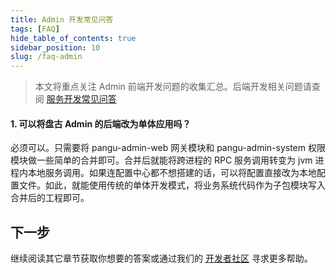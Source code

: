 ```yaml
---
title: Admin 开发常见问答
tags: [FAQ]
hide_table_of_contents: true
sidebar_position: 10
slug: /faq-admin
---
```

<head>
  <title>常见问答 | 盘古 Admin</title>
</head>

> 本文将重点关注 Admin 前端开发问题的收集汇总。后端开发相关问题请查阅 [服务开发常见问答](/docs/faq-service)

#### 1. 可以将盘古 Admin 的后端改为单体应用吗？ 
必须可以。只需要将 pangu-admin-web 网关模块和 pangu-admin-system 权限模块做一些简单的合并即可。合并后就能将跨进程的 RPC 服务调用转变为 jvm 进程内本地服务调用。如果连配置中心都不想搭建的话，可以将配置直接改为本地配置文件。如此，就能使用传统的单体开发模式，将业务系统代码作为子包模块写入合并后的工程即可。

## 下一步
继续阅读其它章节获取你想要的答案或通过我们的 [开发者社区](/community) 寻求更多帮助。